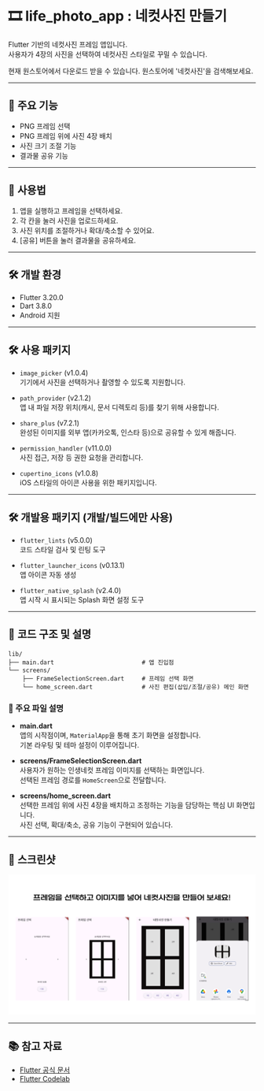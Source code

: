 # 🎞️ life_photo_app : 네컷사진 만들기 

Flutter 기반의 네컷사진 프레임 앱입니다.  
사용자가 4장의 사진을 선택하여 네컷사진 스타일로 꾸밀 수 있습니다.

현재 원스토어에서 다운로드 받을 수 있습니다.
원스토어에 '네컷사진'을 검색해보세요.


---

## 📱 주요 기능

- PNG 프레임 선택
- PNG 프레임 위에 사진 4장 배치
- 사진 크기 조절 기능
- 결과물 공유 기능

---

## 🚀 사용법

1. 앱을 실행하고 프레임을 선택하세요.
2. 각 칸을 눌러 사진을 업로드하세요.
3. 사진 위치를 조절하거나 확대/축소할 수 있어요.
4. [공유] 버튼을 눌러 결과물을 공유하세요.

---

## 🛠️ 개발 환경

- Flutter 3.20.0
- Dart 3.8.0
- Android 지원

---

## 🛠️ 사용 패키지

- `image_picker` (v1.0.4)  
  기기에서 사진을 선택하거나 촬영할 수 있도록 지원합니다.

- `path_provider` (v2.1.2)  
  앱 내 파일 저장 위치(캐시, 문서 디렉토리 등)를 찾기 위해 사용합니다.

- `share_plus` (v7.2.1)  
  완성된 이미지를 외부 앱(카카오톡, 인스타 등)으로 공유할 수 있게 해줍니다.

- `permission_handler` (v11.0.0)  
  사진 접근, 저장 등 권한 요청을 관리합니다.

- `cupertino_icons` (v1.0.8)  
  iOS 스타일의 아이콘 사용을 위한 패키지입니다.

---

## 🛠️ 개발용 패키지 (개발/빌드에만 사용)

- `flutter_lints` (v5.0.0)  
  코드 스타일 검사 및 린팅 도구

- `flutter_launcher_icons` (v0.13.1)  
  앱 아이콘 자동 생성

- `flutter_native_splash` (v2.4.0)  
  앱 시작 시 표시되는 Splash 화면 설정 도구


---

## 🧾 코드 구조 및 설명

```plaintext
lib/
├── main.dart                         # 앱 진입점
└── screens/
    ├── FrameSelectionScreen.dart     # 프레임 선택 화면
    └── home_screen.dart              # 사진 편집(삽입/조절/공유) 메인 화면
``` 

### 📌 주요 파일 설명

- **main.dart**  
  앱의 시작점이며, `MaterialApp`을 통해 초기 화면을 설정합니다.  
  기본 라우팅 및 테마 설정이 이루어집니다.

- **screens/FrameSelectionScreen.dart**  
  사용자가 원하는 인생네컷 프레임 이미지를 선택하는 화면입니다.  
  선택된 프레임 경로를 `HomeScreen`으로 전달합니다.

- **screens/home_screen.dart**  
  선택한 프레임 위에 사진 4장을 배치하고 조정하는 기능을 담당하는 핵심 UI 화면입니다.  
  사진 선택, 확대/축소, 공유 기능이 구현되어 있습니다.

---

## 📸 스크린샷

![main_screen](assets/main.png)

---

## 📚 참고 자료

- [Flutter 공식 문서](https://docs.flutter.dev/)
- [Flutter Codelab](https://docs.flutter.dev/get-started/codelab)
